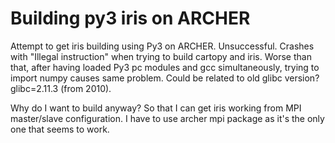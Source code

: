 Building py3 iris on ARCHER
===========================

Attempt to get iris building using Py3 on ARCHER. Unsuccessful. Crashes with "Illegal instruction"
when trying to build cartopy and iris. Worse than that, after having loaded Py3 pc modules and gcc
simultaneously, trying to import numpy causes same problem. Could be related to old glibc version?
glibc=2.11.3 (from 2010).

Why do I want to build anyway? So that I can get iris working from MPI master/slave configuration.
I have to use archer mpi package as it's the only one that seems to work.
